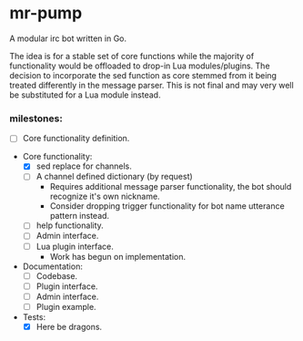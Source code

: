 # mr-pump
A modular irc bot written in Go.

The idea is for a stable set of core functions while the majority of functionality
would be offloaded to drop-in Lua modules/plugins. The decision to incorporate the
sed function as core stemmed from it being treated differently in the message parser.
This is not final and may very well be substituted for a Lua module instead.

### milestones:
- [ ] Core functionality definition.
- Core functionality:
  - [x] sed replace for channels.
  - [ ] A channel defined dictionary (by request) 
    - Requires additional message parser functionality, the bot should recognize it's own nickname.
    - Consider dropping trigger functionality for bot name utterance pattern instead.
  - [ ] help functionality. 
  - [ ] Admin interface.
  - [ ] Lua plugin interface.
    - Work has begun on implementation.
- Documentation:
  - [ ] Codebase.
  - [ ] Plugin interface.
  - [ ] Admin interface.
  - [ ] Plugin example.
- Tests:
  - [x] Here be dragons.
